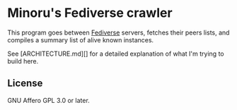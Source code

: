 # Minoru's Fediverse crawler

This program goes between [Fediverse][wikipedia-fediverse] servers, fetches
their peers lists, and compiles a summary list of alive known instances.

See [ARCHITECTURE.md][] for a detailed explanation of what I'm trying to build
here.

## License

GNU Affero GPL 3.0 or later.

[wikipedia-fediverse]: https://en.wikipedia.org/wiki/Fediverse "Fediverse — Wikipedia"
